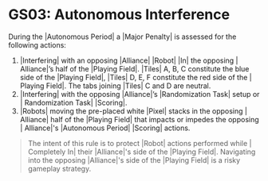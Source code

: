 # GS03: Autonomous Interference

During the |Autonomous Period| a |Major Penalty| is assessed for the following
actions:

1. |Interfering| with an opposing |Alliance| |Robot| |In| the opposing |
Alliance|’s half of the |Playing Field|. |Tiles| A, B, C constitute the blue
side of the |Playing Field|, |Tiles| D, E, F constitute the red side of the |
Playing Field|. The tabs joining |Tiles| C and D are neutral.
2. |Interfering| with the opposing |Alliance|’s |Randomization Task| setup or |
Randomization Task| |Scoring|.
3. |Robots| moving the pre-placed white |Pixel| stacks in the opposing |
Alliance| half of the |Playing Field| that impacts or impedes the opposing |
Alliance|'s |Autonomous Period| |Scoring| actions.

> The intent of this rule is to protect |Robot| actions performed while |
Completely In| their |Alliance|'s side of the |Playing Field|. Navigating
into the opposing |Alliance|'s side of the |Playing Field| is a risky gameplay
strategy.
